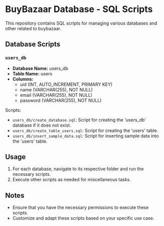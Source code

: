 # BuyBazaar Database - SQL Scripts

This repository contains SQL scripts for managing various databases and other related to buybazaar.

## Database Scripts

### `users_db`

- **Database Name:** users_db
- **Table Name:** users
- **Columns:**
  - uid (INT, AUTO_INCREMENT, PRIMARY KEY)
  - name (VARCHAR(255), NOT NULL)
  - email (VARCHAR(255), NOT NULL)
  - password (VARCHAR(255), NOT NULL)

Scripts:

- `users_db/create_database.sql`: Script for creating the 'users_db' database if it does not exist.
- `users_db/create_table_users.sql`: Script for creating the 'users' table.
- `users_db/insert_sample_data.sql`: Script for inserting sample data into the 'users' table.



## Usage

1. For each database, navigate to its respective folder and run the necessary scripts.
2. Execute other scripts as needed for miscellaneous tasks.

## Notes

- Ensure that you have the necessary permissions to execute these scripts.
- Customize and adapt these scripts based on your specific use case.
